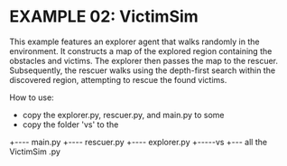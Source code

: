# EXAMPLE 02: VictimSim
This example features an explorer agent that walks randomly in the environment. It constructs a map of the explored region containing the obstacles and victims. The explorer then passes the map to the rescuer. Subsequently, the rescuer walks using the depth-first search within the discovered region, attempting to rescue the found victims.

How to use:
- copy the explorer.py, rescuer.py, and main.py to some <folder>
- copy the folder 'vs' to the <folder>

<folder>
   +---- main.py
   +---- rescuer.py
   +---- explorer.py
   +-----vs
         +--- all the VictimSim .py